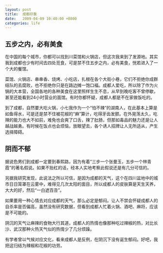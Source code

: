 ```yaml
---
layout: post
title:  成都印象
date:   2009-04-09 10:40:00 +0800
categories: life
---
```


## 五步之内，必有美食

在中国的每个城市，你都可以找到川菜馆和火锅店，但这次我来到了发源地。其实我到成都也少有时间去四处觅食，可是禁不住五步之内，必有美食，恍若进入了一个大的餐馆。

菜馆、火锅店、串串香、烧烤、小吃店，扎根在各个大街小巷，它们不拒绝你成群结队的去腐败，也不拒绝你只是在路边摊一饱口福。成都人爱吃，所以除了作为火锅的大本营，全国各地的各种美食在这里照样生生不息，从早到晚吃客不曾停歇，甚至还能看到24小时营业的面馆。有时你都怀疑，成都人都是不在家做饭吃的。

到了成都，自然要大吃火锅，小七我作为一个“怕不辣”的湖南人，在此基本上算是如鱼得水，可是还是禁不住被花椒的“麻”算计，吃得牙齿发颤。在外晃荡太久，吃辣的能力也大不如前，难免也会爽了口舌，辣了肚肠，但那如毒品的魅力还是让人越战越勇。有时候在饭点也会烦恼，放眼望去，各个诱人招牌让人无所适从，产生选择障碍。

## 阴而不郁

据说色男们到成都一定要到春熙路，因为有着“三步一个张曼玉，五步一个林青霞”的著名假说。如果不抬杠的话，经本人实地考察此假说还是有几分可信的。

另据我研究发现，此说法之所以可信，是因为成都的天气，这个在四川盆地中的城市日日笼罩在云雾中，难得见几次太阳的面目，所以成都人的皮肤算是天生天养，大大的好，然后“一白遮百丑”。

如果要用一种心情去对应成都的天气，那么必定是郁闷。让人不禁会怀疑成都人的自杀率是否偏高，虽然没有研究数据，但看到成都人忙着火锅、酒吧、麻将，应该是不可能的。

阴沉的天气让麻辣的食物大行其道，成都人的热情也像那种吃过辣椒的热，对比长沙、武汉那种火热天气似的热情少了几分烦躁。

有学者曾以气候对应文化，看来成都人是反例，在阴沉下没有诞生郁闷。好吧，我把这归结为辣椒和花椒的功劳。
